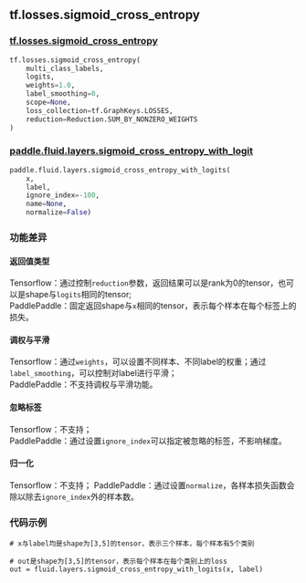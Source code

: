 ## tf.losses.sigmoid_cross_entropy

### [tf.losses.sigmoid_cross_entropy](https://www.tensorflow.org/versions/r1.13/api_docs/python/tf/losses/sigmoid_cross_entropy)

```python
tf.losses.sigmoid_cross_entropy(
    multi_class_labels,
    logits,
    weights=1.0,
    label_smoothing=0,
    scope=None,
    loss_collection=tf.GraphKeys.LOSSES,
    reduction=Reduction.SUM_BY_NONZERO_WEIGHTS
)
```

### [paddle.fluid.layers.sigmoid_cross_entropy_with_logit](http://paddlepaddle.org/documentation/docs/zh/1.4/api_cn/layers_cn.html#sigmoid_cross_entropy_with_logits)

```python
paddle.fluid.layers.sigmoid_cross_entropy_with_logits(
    x, 
    label, 
    ignore_index=-100, 
    name=None, 
    normalize=False)
```

### 功能差异

#### 返回值类型

Tensorflow：通过控制`reduction`参数，返回结果可以是rank为0的tensor，也可以是shape与`logits`相同的tensor;  
PaddlePaddle：固定返回shape与`x`相同的tensor，表示每个样本在每个标签上的损失。

#### 调权与平滑

Tensorflow：通过`weights`，可以设置不同样本、不同label的权重；通过`label_smoothing`，可以控制对label进行平滑；  
PaddlePaddle：不支持调权与平滑功能。

#### 忽略标签
Tensorflow：不支持；  
PaddlePaddle：通过设置`ignore_index`可以指定被忽略的标签，不影响梯度。

#### 归一化
Tensorflow：不支持；
PaddlePaddle：通过设置`normalize`，各样本损失函数会除以除去`ignore_index`外的样本数。

### 代码示例
```
# x与label均是shape为[3,5]的tensor，表示三个样本，每个样本有5个类别

# out是shape为[3,5]的tensor，表示每个样本在每个类别上的loss
out = fluid.layers.sigmoid_cross_entropy_with_logits(x, label)


```